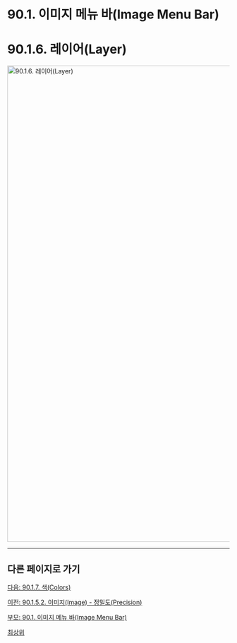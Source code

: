 # 90.1. 이미지 메뉴 바(Image Menu Bar)
# 90.1.6. 레이어(Layer)

<img width="1080" alt="90.1.6. 레이어(Layer)" environment="MacOS:Sonoma 14.2.1 GIMP 2.10.36" src="https://github.com/wonder13662/gimp/assets/15767104/3f4bfc3c-ecba-45b9-bca5-c4ffcc4a28bf">

***

## 다른 페이지로 가기

[다음: 90.1.7. 색(Colors)](./90-01-07-colors.md)

[이전: 90.1.5.2. 이미지(Image) - 정밀도(Precision)](./90-01-05-imagex-02-precision.md)

[부모: 90.1. 이미지 메뉴 바(Image Menu Bar)](./90-01-00-image-menu-bar.md)

[최상위](./00-home.md)
